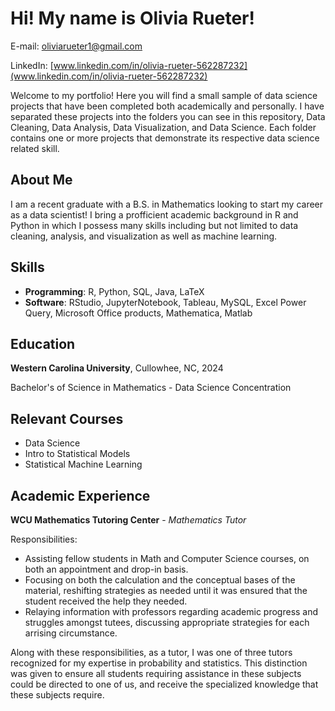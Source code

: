 # Hi! My name is Olivia Rueter!
E-mail: oliviarueter1@gmail.com

LinkedIn: [www.linkedin.com/in/olivia-rueter-562287232](www.linkedin.com/in/olivia-rueter-562287232)

Welcome to my portfolio! Here you will find a small sample of data science projects that have been completed both academically and personally. I have separated these projects into the folders you can see in this repository, Data Cleaning, Data Analysis, Data Visualization, and Data Science. Each folder contains one or more projects that demonstrate its respective data science related skill.

## About Me
I am a recent graduate with a B.S. in Mathematics looking to start my career as a data scientist! I bring a profficient academic background in R and Python in which I possess many skills including but not limited to data cleaning, analysis, and visualization as well as machine learning. 


## Skills
- **Programming**: R, Python, SQL, Java, LaTeX
- **Software**: RStudio, JupyterNotebook, Tableau, MySQL, Excel Power Query, Microsoft Office products, Mathematica, Matlab


## Education
**Western Carolina University**, Cullowhee, NC, 2024

Bachelor's of Science in Mathematics - Data Science Concentration


## Relevant Courses
- Data Science
- Intro to Statistical Models
- Statistical Machine Learning


## Academic Experience
**WCU Mathematics Tutoring Center** - *Mathematics Tutor*

Responsibilities:
- Assisting fellow students in Math and Computer Science courses, on both an appointment and drop-in basis.
- Focusing on both the calculation and the conceptual bases of the material, reshifting strategies as needed until it was ensured that the student received the help they needed.
- Relaying information with professors regarding academic progress and struggles amongst tutees, discussing appropriate strategies for each arrising circumstance.

Along with these responsibilities, as a tutor, I was one of three tutors recognized for my expertise in probability and statistics. This distinction was given to ensure all students requiring assistance in these subjects could be directed to one of us, and receive the specialized knowledge that these subjects require. 




